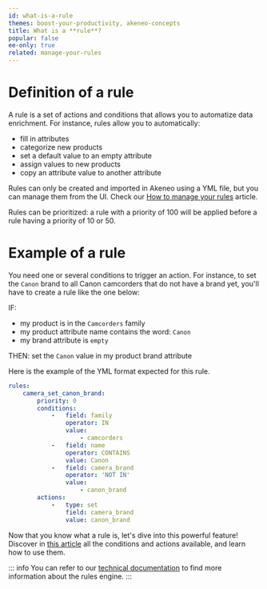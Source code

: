 ```yaml
---
id: what-is-a-rule
themes: boost-your-productivity, akeneo-concepts
title: What is a **rule**?
popular: false
ee-only: true
related: manage-your-rules
---
```


# Definition of a rule

A rule is a set of actions and conditions that allows you to automatize data enrichment.
For instance, rules allow you to automatically:
- fill in attributes
- categorize new products
- set a default value to an empty attribute
- assign values to new products
- copy an attribute value to another attribute

Rules can only be created and imported in Akeneo using a YML file, but you can manage them from the UI. Check our [How to manage your rules](manage-your-rules.html) article.

Rules can be prioritized: a rule with a priority of 100 will be applied before a rule having a priority of 10 or 50.

# Example of a rule

You need one or several conditions to trigger an action. For instance, to set the `Canon` brand to all Canon camcorders that do not have a brand yet, you'll have to create a rule like the one below:

IF:
- my product is in the `Camcorders` family
- my product attribute name contains the word: `Canon`
- my brand attribute is `empty`

THEN:
set the `Canon` value in my product brand attribute

Here is the example of the YML format expected for this rule.

```yaml
rules:
    camera_set_canon_brand:
        priority: 0
        conditions:
            -   field: family
                operator: IN
                value:
                    - camcorders
            -   field: name
                operator: CONTAINS
                value: Canon
            -   field: camera_brand
                operator: 'NOT IN'
                value:
                    - canon_brand
        actions:
            -   type: set
                field: camera_brand
                value: canon_brand
```

Now that you know what a rule is, let's dive into this powerful feature! Discover in [this article](get-started-with-the-rules-engine.html) all the conditions and actions available, and learn how to use them.

::: info
You can refer to our [technical documentation](https://docs.akeneo.com/latest/manipulate_pim_data/rule/general_information_on_rule_format.html#enrichment-rule-structure) to find more information about the rules engine.
:::
